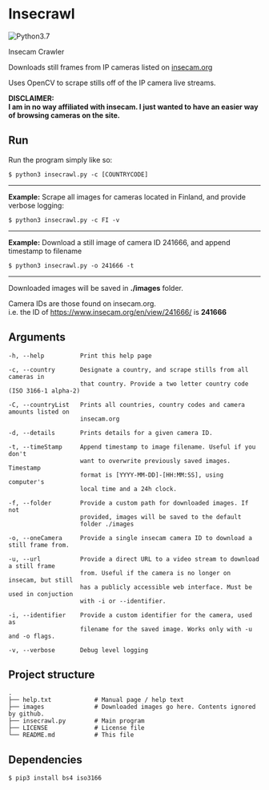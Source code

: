 # Insecrawl

![Python3.7](https://img.shields.io/badge/python-3.7-green)

Insecam Crawler

Downloads still frames from IP cameras listed on [insecam.org](https://www.insecam.org/)

Uses OpenCV to scrape stills off of the IP camera live streams.

**DISCLAIMER:**  
**I am in no way affiliated with insecam. I just wanted to have an easier way of browsing cameras on the site.**

## Run

Run the program simply like so:

```
$ python3 insecrawl.py -c [COUNTRYCODE]
```

---

**Example:** Scrape all images for cameras located in Finland, and provide verbose logging:

```
$ python3 insecrawl.py -c FI -v
```

---

**Example:** Download a still image of camera ID 241666, and append timestamp to filename

```
$ python3 insecrawl.py -o 241666 -t
```

---

Downloaded images will be saved in **./images** folder.

Camera IDs are those found on insecam.org.  
i.e. the ID of https://www.insecam.org/en/view/241666/ is **241666**

## Arguments

```
-h, --help          Print this help page

-c, --country       Designate a country, and scrape stills from all cameras in
                    that country. Provide a two letter country code (ISO 3166-1 alpha-2)

-C, --countryList   Prints all countries, country codes and camera amounts listed on
                    insecam.org

-d, --details       Prints details for a given camera ID.

-t, --timeStamp     Append timestamp to image filename. Useful if you don't
                    want to overwrite previously saved images. Timestamp
                    format is [YYYY-MM-DD]-[HH:MM:SS], using computer's
                    local time and a 24h clock.

-f, --folder        Provide a custom path for downloaded images. If not
                    provided, images will be saved to the default
                    folder ./images

-o, --oneCamera     Provide a single insecam camera ID to download a still frame from.

-u, --url           Provide a direct URL to a video stream to download a still frame
                    from. Useful if the camera is no longer on insecam, but still
                    has a publicly accessible web interface. Must be used in conjuction
                    with -i or --identifier.

-i, --identifier    Provide a custom identifier for the camera, used as
                    filename for the saved image. Works only with -u and -o flags.

-v, --verbose       Debug level logging
```

## Project structure

```
.
├── help.txt            # Manual page / help text
├── images              # Downloaded images go here. Contents ignored by github.
├── insecrawl.py        # Main program
├── LICENSE             # License file
└── README.md           # This file
```

## Dependencies

```
$ pip3 install bs4 iso3166
```
